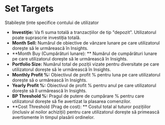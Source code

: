 # **Set Targets**

Stabilește ținte specifice contului de utilizator

- **Investiție:** Va fi suma totală a tranzacțiilor de tip "depozit". Utilizatorul poate suprascrie investiția totală.
- **Month Sell:** Numărul de obiective de vânzare lunare pe care utilizatorul dorește să le urmărească în Insights.
- **Month Buy (Cumpărături lunare): ** Numărul de cumpărături lunare pe care utilizatorul dorește să le urmărească în Insights.
- **Portfolio Size:** Numărul total de poziții vizate pentru diversitate pe care utilizatorul dorește să le urmărească în Insights.
- **Monthly Profit %:** Obiectivul de profit % pentru luna pe care utilizatorul dorește să o urmărească în Insights.
- **Yearly Profit %:** Obiectivul de profit % pentru anul pe care utilizatorul dorește să îl urmărească în Insights.
- **BP Threshold %:** Pragul de putere de cumpărare % pentru care utilizatorul dorește să fie avertizat la plasarea comenzilor.
- **Cost Threshold (Prag de cost): ** Costul total al tuturor pozițiilor (inclusiv al noilor achiziții) pentru care utilizatorul dorește să primească avertismente în timpul plasării ordinelor.